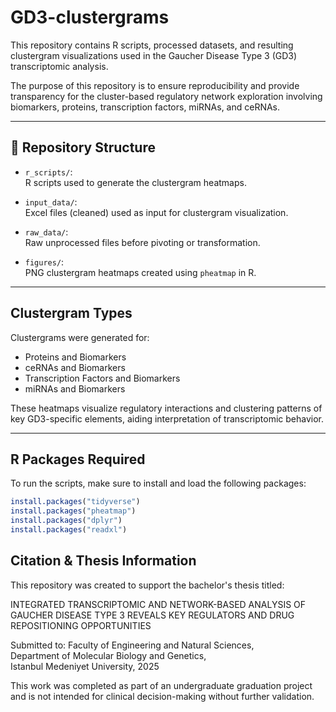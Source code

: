 # GD3-clustergrams

This repository contains R scripts, processed datasets, and resulting clustergram visualizations used in the Gaucher Disease Type 3 (GD3) transcriptomic analysis.

The purpose of this repository is to ensure reproducibility and provide transparency for the cluster-based regulatory network exploration involving biomarkers, proteins, transcription factors, miRNAs, and ceRNAs.

---

## 📁 Repository Structure

- `r_scripts/`:  
  R scripts used to generate the clustergram heatmaps.

- `input_data/`:  
  Excel files (cleaned) used as input for clustergram visualization.

- `raw_data/`:  
  Raw unprocessed files before pivoting or transformation.

- `figures/`:  
  PNG clustergram heatmaps created using `pheatmap` in R.

---

## Clustergram Types

Clustergrams were generated for:

- Proteins and Biomarkers
- ceRNAs and Biomarkers
- Transcription Factors and Biomarkers
- miRNAs and Biomarkers

These heatmaps visualize regulatory interactions and clustering patterns of key GD3-specific elements, aiding interpretation of transcriptomic behavior.

---

## R Packages Required

To run the scripts, make sure to install and load the following packages:

```r
install.packages("tidyverse")
install.packages("pheatmap")
install.packages("dplyr")
install.packages("readxl")
```


## Citation & Thesis Information

This repository was created to support the bachelor's thesis titled:

INTEGRATED TRANSCRIPTOMIC AND NETWORK-BASED ANALYSIS OF GAUCHER DISEASE TYPE 3 REVEALS KEY REGULATORS AND DRUG REPOSITIONING OPPORTUNITIES

Submitted to: Faculty of Engineering and Natural Sciences,  
Department of Molecular Biology and Genetics,  
Istanbul Medeniyet University, 2025

This work was completed as part of an undergraduate graduation project and is not intended for clinical decision-making without further validation.
